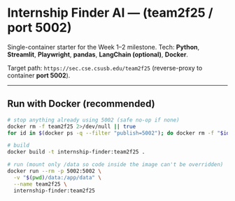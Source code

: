 # Internship Finder AI — (team2f25 / port 5002)

Single-container starter for the Week 1–2 milestone.
Tech: **Python**, **Streamlit**, **Playwright**, **pandas**, **LangChain (optional)**, **Docker**.

Target path: `https://sec.cse.csusb.edu/team2f25` (reverse-proxy to container **port 5002**).

---

## Run with Docker (recommended)

```bash
# stop anything already using 5002 (safe no-op if none)
docker rm -f team2f25 2>/dev/null || true
for id in $(docker ps -q --filter "publish=5002"); do docker rm -f "$id"; done

# build
docker build -t internship-finder:team2f25 .

# run (mount only /data so code inside the image can't be overridden)
docker run --rm -p 5002:5002 \
  -v "$(pwd)/data:/app/data" \
  --name team2f25 \
  internship-finder:team2f25


